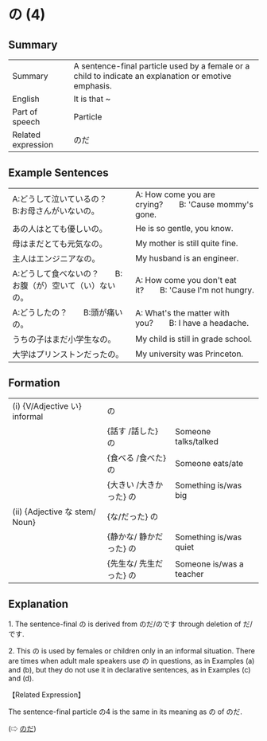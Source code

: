 # の (4)

## Summary

<table><tr>   <td>Summary</td>   <td>A sentence-final particle used by a female or a child to indicate an explanation or emotive emphasis.</td></tr><tr>   <td>English</td>   <td>It is that ~</td></tr><tr>   <td>Part of speech</td>   <td>Particle</td></tr><tr>   <td>Related expression</td>   <td>のだ</td></tr></table>

## Example Sentences

<table><tr>   <td>A:どうして泣いているの？  B:お母さんがいないの。</td>   <td>A: How come you are crying?&emsp;&emsp;B: 'Cause mommy's gone.</td></tr><tr>   <td>あの人はとても優しいの。</td>   <td>He is so gentle, you know.</td></tr><tr>   <td>母はまだとても元気なの。</td>   <td>My mother is still quite fine.</td></tr><tr>   <td>主人はエンジニアなの。</td>   <td>My husband is an engineer.</td></tr><tr>   <td>A:どうして食べないの？  B:お腹（が）空いて（い）ないの。</td>   <td>A: How come you don't eat it?&emsp;&emsp;B: 'Cause I'm not hungry.</td></tr><tr>   <td>A:どうしたの？  B:頭が痛いの。</td>   <td>A: What's the matter with you?&emsp;&emsp;B: I have a headache.</td></tr><tr>   <td>うちの子はまだ小学生なの。</td>   <td>My child is still in grade school.</td></tr><tr>   <td>大学はプリンストンだったの。</td>   <td>My university was Princeton.</td></tr></table>

## Formation

<table class="table"> <tbody><tr class="tr head"> <td class="td"><span class="numbers">(i)</span> <span> <span class="bold">{V/Adjective い}    informal</span></span></td> <td class="td"><span class="concept">の</span> </td> <td class="td"><span>&nbsp;</span></td> </tr> <tr class="tr"> <td class="td"><span>&nbsp;</span></td> <td class="td"><span>{話す /話した} <span class="concept">の</span></span></td> <td class="td"><span>Someone    talks/talked</span></td> </tr> <tr class="tr"> <td class="td"><span>&nbsp;</span></td> <td class="td"><span>{食べる /食べた} <span class="concept">の</span></span></td> <td class="td"><span>Someone    eats/ate</span></td> </tr> <tr class="tr"> <td class="td"><span>&nbsp;</span></td> <td class="td"><span>{大きい /大きかった} <span class="concept">の</span></span></td> <td class="td"><span>Something    is/was big</span></td> </tr> <tr class="tr head"> <td class="td"><span class="numbers">(ii)</span> <span> <span class="bold">{Adjective な stem/   Noun}</span></span></td> <td class="td"><span>{<span class="concept">な</span>/<span class="concept">だった</span>} <span class="concept">の</span></span></td> <td class="td"><span>&nbsp;</span></td> </tr> <tr class="tr"> <td class="td"><span>&nbsp;</span></td> <td class="td"><span>{静か<span class="concept">な</span>/   静か<span class="concept">だった</span>} <span class="concept">の</span></span></td> <td class="td"><span>Something    is/was quiet</span></td> </tr> <tr class="tr"> <td class="td"><span>&nbsp;</span></td> <td class="td"><span>{先生<span class="concept">な</span>/   先生<span class="concept">だった</span>} <span class="concept">の</span></span></td> <td class="td"><span>Someone    is/was a teacher</span></td> </tr></tbody></table>

## Explanation

<p>1. The sentence-final <span class="cloze">の</span> is derived from <span class="cloze">の</span>だ/<span class="cloze">の</span>です through deletion of だ/です.</p>  <p>2. This <span class="cloze">の</span> is used by females or children only in an informal situation. There are times when adult male speakers use <span class="cloze">の</span> in questions, as in Examples (a) and (b), but they do not use it in declarative sentences, as in Examples (c) and (d).</p>  <p>【Related Expression】</p>  <p>The sentence-final particle <span class="cloze">の</span>4 is the same in its meaning as <span class="cloze">の</span> of <span class="cloze">の</span>だ.</p>  <p>(⇨ <a href="#㊦ のだ">のだ</a>)</p>

